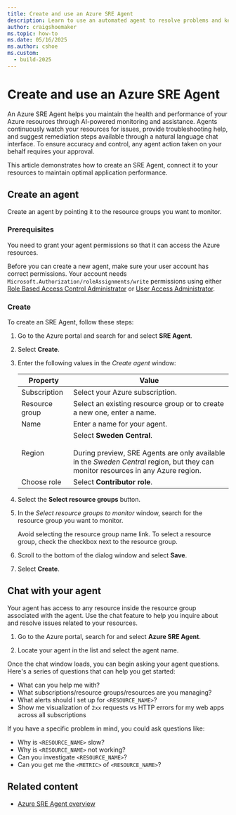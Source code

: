 ```yaml
---
title: Create and use an Azure SRE Agent
description: Learn to use an automated agent to resolve problems and keep your apps running in Azure.
author: craigshoemaker
ms.topic: how-to
ms.date: 05/16/2025
ms.author: cshoe
ms.custom:
  - build-2025
---
```


# Create and use an Azure SRE Agent

An Azure SRE Agent helps you maintain the health and performance of your Azure resources through AI-powered monitoring and assistance. Agents continuously watch your resources for issues, provide troubleshooting help, and suggest remediation steps available through a natural language chat interface. To ensure accuracy and control, any agent action taken on your behalf requires your approval.

This article demonstrates how to  create an SRE Agent, connect it to your resources to maintain optimal application performance.

## Create an agent

Create an agent by pointing it to the resource groups you want to monitor.

### Prerequisites

You need to grant your agent permissions so that it can access the Azure resources.

Before you can create a new agent, make sure your user account has correct permissions. Your account needs `Microsoft.Authorization/roleAssignments/write` permissions using either [Role Based Access Control Administrator](/azure/role-based-access-control/built-in-roles) or [User Access Administrator](/azure/role-based-access-control/built-in-roles).

### Create

To create an SRE Agent, follow these steps:

1. Go to the Azure portal and search for and select **SRE Agent**.

1. Select **Create**.

1. Enter the following values in the *Create agent* window:

    | Property | Value |
    |---|---|
    | Subscription | Select your Azure subscription. |
    | Resource group | Select an existing resource group or to create a new one, enter a name.  |
    | Name | Enter a name for your agent. |
    | Region | Select **Sweden Central**.<br><br>During preview, SRE Agents are only available in the *Sweden Central* region, but they can monitor resources in any Azure region.|
    | Choose role | Select **Contributor role**. |

1. Select the **Select resource groups** button.

1. In the *Select resource groups to monitor* window, search for the resource group you want to monitor.

    Avoid selecting the resource group name link. To select a resource group, check the checkbox next to the resource group.

1. Scroll to the bottom of the dialog window and select **Save**.

1. Select **Create**.

## Chat with your agent

Your agent has access to any resource inside the resource group associated with the agent. Use the chat feature to help you inquire about and resolve issues related to your resources.

1. Go to the Azure portal, search for and select **Azure SRE Agent**.

1. Locate your agent in the list and select the agent name.

Once the chat window loads, you can begin asking your agent questions. Here's a series of questions that can help you get started:

- What can you help me with?
- What subscriptions/resource groups/resources are you managing?
- What alerts should I set up for `<RESOURCE_NAME>`?
- Show me visualization of `2xx` requests vs HTTP errors for my web apps across all subscriptions

If you have a specific problem in mind, you could ask questions like:

- Why is `<RESOURCE_NAME>` slow?
- Why is `<RESOURCE_NAME>` not working?
- Can you investigate `<RESOURCE_NAME>`?
- Can you get me the `<METRIC>` of `<RESOURCE_NAME>`?

## Related content

- [Azure SRE Agent overview](./sre-agent-overview.md)
